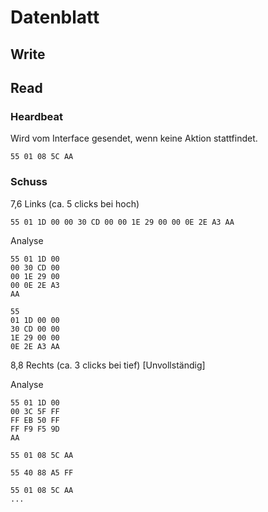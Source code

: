 # Datenblatt

## Write


## Read

### Heardbeat
Wird vom Interface gesendet, wenn keine Aktion stattfindet.
````
55 01 08 5C AA
````

### Schuss
7,6 Links (ca. 5 clicks bei hoch)
````
55 01 1D 00 00 30 CD 00 00 1E 29 00 00 0E 2E A3 AA
````

Analyse
````
55 01 1D 00
00 30 CD 00
00 1E 29 00
00 0E 2E A3
AA

55
01 1D 00 00
30 CD 00 00
1E 29 00 00
0E 2E A3 AA
````




8,8 Rechts (ca. 3 clicks bei tief) [Unvollständig]

Analyse
````
55 01 1D 00
00 3C 5F FF
FF EB 50 FF
FF F9 F5 9D
AA

55 01 08 5C AA

55 40 88 A5 FF

55 01 08 5C AA
...
````
